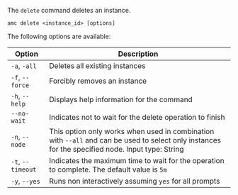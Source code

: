The `delete` command deletes an instance.

    amc delete <instance_id> [options]

The following options are available:

| Option | Description |
|--------|-------------|
|`-a`, `-all`| Deletes all existing instances |
|`-f`, `--force` | Forcibly removes an instance |
|`-h`, `--help` | Displays help information for the command |
|`--no-wait` | Indicates not to wait for the delete operation to finish |
|`-n`, `--node` | This option only works when used in combination with `--all` and can be used to select only instances for the specified node. Input type: String |
|`-t`, `--timeout` | Indicates the maximum time to wait for the operation to complete. The default value is `5m` |
|`-y`, `--yes` | Runs non interactively assuming `yes` for all prompts |
